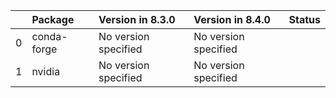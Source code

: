 <!-- markdown-link-check-disable -->

|    | Package     | Version in 8.3.0     | Version in 8.4.0     | Status   |
|---:|:------------|:---------------------|:---------------------|:---------|
|  0 | conda-forge | No version specified | No version specified |          |
|  1 | nvidia      | No version specified | No version specified |          |